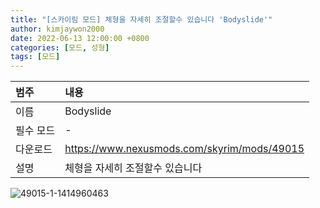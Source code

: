 ```yaml
---
title: "[스카이림 모드] 체형을 자세히 조절할수 있습니다 'Bodyslide'"
author: kimjaywon2000
date: 2022-06-13 12:00:00 +0800
categories: [모드, 성형]
tags: [모드]
---
```


| 범주             | 내용            |
|:----------------|:---------------|
| 이름             | Bodyslide  |
| 필수 모드         | - |
| 다운로드          | <https://www.nexusmods.com/skyrim/mods/49015> |
| 설명             | 체형을 자세히 조절할수 있습니다 |

![49015-1-1414960463 ](https://user-images.githubusercontent.com/76558033/173402223-43030a70-8795-47eb-8fe2-485fabb752c1.jpg)

